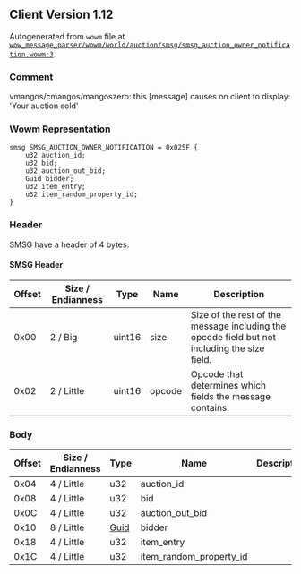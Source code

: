 ## Client Version 1.12

Autogenerated from `wowm` file at [`wow_message_parser/wowm/world/auction/smsg/smsg_auction_owner_notification.wowm:3`](https://github.com/gtker/wow_messages/tree/main/wow_message_parser/wowm/world/auction/smsg/smsg_auction_owner_notification.wowm#L3).

### Comment

vmangos/cmangos/mangoszero: this [message] causes on client to display: 'Your auction sold'

### Wowm Representation
```rust,ignore
smsg SMSG_AUCTION_OWNER_NOTIFICATION = 0x025F {
    u32 auction_id;
    u32 bid;
    u32 auction_out_bid;
    Guid bidder;
    u32 item_entry;
    u32 item_random_property_id;
}
```
### Header
SMSG have a header of 4 bytes.

#### SMSG Header
| Offset | Size / Endianness | Type   | Name   | Description |
| ------ | ----------------- | ------ | ------ | ----------- |
| 0x00   | 2 / Big           | uint16 | size   | Size of the rest of the message including the opcode field but not including the size field.|
| 0x02   | 2 / Little        | uint16 | opcode | Opcode that determines which fields the message contains.|
### Body
| Offset | Size / Endianness | Type | Name | Description |
| ------ | ----------------- | ---- | ---- | ----------- |
| 0x04 | 4 / Little | u32 | auction_id |  |
| 0x08 | 4 / Little | u32 | bid |  |
| 0x0C | 4 / Little | u32 | auction_out_bid |  |
| 0x10 | 8 / Little | [Guid](../spec/packed-guid.md) | bidder |  |
| 0x18 | 4 / Little | u32 | item_entry |  |
| 0x1C | 4 / Little | u32 | item_random_property_id |  |
